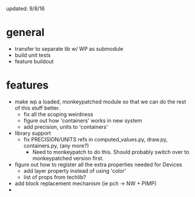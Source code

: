 updated: 9/8/16

general
=======
- transfer to separate lib w/ WP as submodule
- build unit tests
- feature buildout

features
========
- make wp a loaded, monkeypatched module so that we can do the rest of this stuff better.
    + fix all the scoping weirdness
    + figure out how 'containers' works in new system
    + add precision, units to 'containers'
- library support
    + fix PRECISION/UNITS refs in computed_values.py, draw.py, containers.py, (any more?)
        * Need to monkeypatch to do this. Should probably switch over to monkeypatched version first.
- figure out how to register all the extra properties needed for Devices
    + add layer property instead of using 'color'
    + list of props from techlib?
- add block replacement mechanism (ie pch -> NW + PIMP)
- <script> tag
- dummy device / device matching mechanism
- guard ring generation
- element rotation
    + How to input? <fet rot=90> I guess?
    + L-R flip needed too... <fet flip=lr> or <fet flip=ud> I guess?
    + CSS3 transform support would be nice, but not primary use case
- heirarchies
    + Use a tag to include external libraries (ie std cells)
        * <ref src="[path to src]">
        * figure out directory search for ref tags (I think WP has this?)
    + <port layer=M1 name=VIN location=NW??>
        * Need a way to describe location on boundary


wishlist
========
- write library system for gdspy
- add css variables to WeasyPrint?
- <!--[if TSMCN45]> ... some HTML here ... <![endif]-->
    + match with <tech> tag?
- em notation as "relative to min. property dimension"


draw.py
=======
- add layer property to box instead of using 'color'
- add text labels
- add better border features (ie guard rings)
- rounded borders?

document.py
===========
- add translation based on x,y coords
- add hinting based on precision?
- clipping?

html.py
=======
- include style in args

containers.py
=============
- add automatic extents calculation
- finish update_extents()
- add precision mgmt
